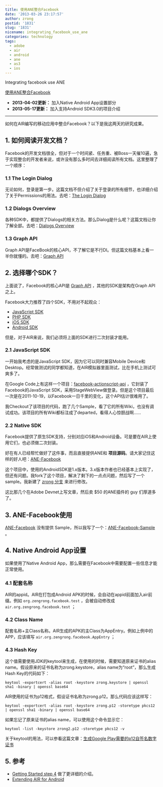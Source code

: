 ```yaml
---
title: 使用ANE整合Facebook
date: '2013-03-26 23:17:57'
author: zrong
postid: '1831'
slug: '1831'
nicename: integrating_facebook_use_ane
categories: technology
tags:
  - adobe
  - air
  - android
  - ane
  - as3
  - ios
---
```


Integrating facebook use ANE

[使用ANE整合Facebook](https://blog.zengrong.net/post/1831.html)

- **2013-04-02更新：** 加入Native Android App设置部分
- **2013-05-17更新：** 加入支持Android SDK3.0的项目介绍

----

如何在AIR编写的移动应用中整合Facebook？以下是我这两天的研究成果。

## 1. 如何阅读开发文档？

Facebook的开发文档很全，但对于一个时间紧、任务重、被Boss一天催10遍，急于实现整合的开发者来说，或许没有那么多时间去详细阅读所有文档。这里整理了一个顺序：

### 1.1 The Login Dialog  

无论如何，登录是第一步。这篇文档不但介绍了关于登录的所有细节，也详细介绍了关于Permissions的用法。去吧：[The Login Dialog](https://developers.facebook.com/docs/concepts/login/permissions-login-dialog/)

### 1.2 Dialogs Overview

各种SDK中，都提供了Dialogs的相关方法。那么Dialog是什么呢？这篇文档让你了解全部。去吧：[Dialogs Overview](https://developers.facebook.com/docs/reference/dialogs/)<!--more-->

### 1.3 Graph API

Graph API是FaceBook的核心API，不了解它是不行DI。但这篇文档基本上看一半你就懂的。去吧：[Graph API](https://developers.facebook.com/docs/getting-started/graphapi/)

## 2. 选择哪个SDK？

上面说了，Facebook的核心API是 [Graph API](https://developers.facebook.com/docs/reference/api) ，其他的SDK是架构在Graph API之上。

Facebook大力推荐了四个SDK，不用对不起观众：

* [JavaScript SDK](https://developers.facebook.com/docs/reference/javascript/)
* [PHP SDK](https://developers.facebook.com/docs/reference/php/)
* [iOS SDK](https://developers.facebook.com/docs/reference/ios)
* [Android SDK](https://developers.facebook.com/docs/reference/android)

但是，对于AIR来说，我们必须将上面的SDK进行二次封装才能用。

### 2.1 JavaScript SDK

一开始我考虑的是JavaScript SDK，因为它可以同时兼容Mobile Device和Desktop。经常做测试的同学都知道，在AIR模拟器里面测试，比在手机上测试可爽多了。

在Google Code上有这样一个项目：[facebook-actionscript-api][3] ，它封装了Facebook的JavaScript SDK，采用StageWebView做登录。但是这个项目最后一次是在2011-10-19，以Facebook一日千里的变化，这个API估计很难用了。

我Checkout了该项目的代码，跑了几个Sample，看了它的所有Wiki，也没有调试成功。该项目的所有Wiki都标注成了departed，看得人心惊胆战啊……

### 2.2 Native SDK

Facebook提供了原生SDK支持，分别对应iOS和Android设备。可是要在AIR上使用它们，也必须做二次封装。

好在有人已经帮忙做好了这件事，而且直接提供ANE和 **项目源码**。请大家记住这样的好人吧：[ANE-Facebook][1]

这个项目中，使用的AndroidSDK是1.x版本。3.x版本作者也已经基本上实现了，但还有问题。我fork了这个项目，解决了剩下的一点点问题，然后写了一个sample。我新建了 [zrong 分支][2] 来进行修改。

这比那几个在Adobe Devnet上写文章，然后卖 $50 的ANE插件的 guy 们厚道多了。

## 3. ANE-Facebook使用

[ANE-Facebook][1] 没有提供 Sample，所以我写了一个：[ANE-Facebook-Sample][4] 。

## 4. Native Android App设置

如果使用了Native Android App，那么需要在Facebook中需要配置一些信息才能正常使用。

### 4.1 配套名称

AIR的appid。AIR在打包成Android APK的时候，会自动在appid前面加入air前缀。例如 `org.zengrong.facebook.test` ，会被自动修改成 `air.org.zengrong.facebook.test` ；

### 4.2 Class Name

配套名称+主Class名称。AIR生成的APK的主Class为AppEntry。例如上例中的APP，应该填写 `air.org.zengrong.facebook.AppEntry` ；

### 4.3 Hash Key

这个值需要使用JDK的keytool来生成，在使用的时候，需要知道原来证书的alias name。假设原来的证书名称为zrong.keystore，alias name为“root”，那么生成Hash Key的代码如下：

	keytool -exportcert -alias root -keystore zrong.keystore | openssl sha1 -binary | openssl base64

AIR使用的证书为p12格式，假设证书名称为zrong.p12。那么代码应该这样写：

	keytool -exportcert -alias root -keystore zrong.p12 -storetype pkcs12 | openssl sha1 -binary | openssl base64

如果忘记了原来证书的alias name，可以使用这个命令显示它：

	keytool -list -keystore zrong2.p12 -storetype pkcs12 -v
	
关于keytool的用法，可以参看这篇文章：[生成Google Play需要的p12自签名数字证书][5]

## 5. 参考

- [Getting Started step 4][6] 做了更详细的介绍。
- [Extending AIR for Android][7]

[1]: https://github.com/freshplanet/ANE-Facebook
[2]: https://github.com/zrong/ANE-Facebook/tree/zrong
[3]: http://code.google.com/p/facebook-actionscript-api/
[4]: https://github.com/zrong/ANE-Facebook-Sample
[5]: https://blog.zengrong.net/post/1695.html
[6]: https://developers.facebook.com/docs/getting-started/facebook-sdk-for-android/3.0/
[7]: http://www.jamesward.com/2011/05/11/extending-air-for-android/
